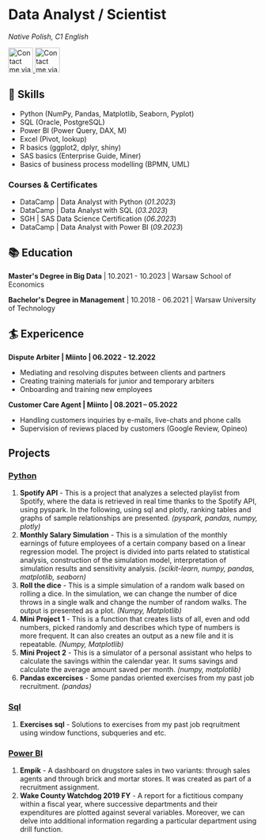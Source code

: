 # Data Analyst / Scientist
_Native Polish, C1 English_
<p align="left">
  <a href="https://www.linkedin.com/in/sebastian-kachniarz">
    <img width="50px" title="Contact me via LinkedIn" src="https://cdn.jsdelivr.net/gh/devicons/devicon/icons/linkedin/linkedin-original.svg" />
  </a>
  <a href="mailto:s.kachniarz99@gmail.com">
    <img width="50px" title="Contact me via Gmail" src="https://upload.wikimedia.org/wikipedia/commons/7/7e/Gmail_icon_%282020%29.svg" />
  </a>
</p>

## 🧰 Skills
- Python (NumPy, Pandas, Matplotlib, Seaborn, Pyplot)
- SQL (Oracle, PostgreSQL)
- Power BI (Power Query, DAX, M)
- Excel (Pivot, lookup)
- R basics (ggplot2, dplyr, shiny)
- SAS basics (Enterprise Guide, Miner)
- Basics of business process modelling (BPMN, UML)

### Courses & Certificates
- DataCamp | Data Analyst with Python (_01.2023_)
- DataCamp | Data Analyst with SQL (_03.2023_)
- SGH | SAS Data Science Certification (_06.2023_)
- DataCamp | Data Analyst with Power BI (_09.2023_)

## 📚 Education

__Master's Degree in Big Data__ | 10.2021 - 10.2023 | Warsaw School of Economics

__Bachelor's Degree in Management__ | 10.2018 - 06.2021 | Warsaw University of Technology 

## 🏄 Expericence
**Dispute Arbiter | Miinto | 06.2022 - 12.2022**
- Mediating and resolving disputes between clients and partners
- Creating training materials for junior and temporary arbiters
- Onboarding and training new employees

**Customer Care Agent | Miinto | 08.2021 – 05.2022**
- Handling customers inquiries by e-mails, live-chats and phone calls
- Supervision of reviews placed by customers (Google Review, Opineo)

## Projects
### [Python](https://github.com/skachniarz/python_projects)

1. __Spotify API__ - This is a project that analyzes a selected playlist from Spotify, where the data is retrieved in real time thanks to the Spotify API, using pyspark. In the following, using sql and plotly, ranking tables and graphs of sample relationships are presented. _(pyspark, pandas, numpy, plotly)_
2. __Monthly Salary Simulation__ - This is a simulation of the monthly earnings of future employees of a certain company based on a linear regression model. The project is divided into parts related to statistical analysis, construction of the simulation model, interpretation of simulation results and sensitivity analysis. _(scikit-learn, numpy, pandas, matplotlib, seaborn)_
3. __Roll the dice__ - This is a simple simulation of a random walk based on rolling a dice. In the simulation, we can change the number of dice throws in a single walk and change the number of random walks. The output is presented as a plot. _(Numpy, Matplotlib)_
4. __Mini Project 1__ - This is a function that creates lists of all, even and odd numbers, picked randomly and describes which type of numbers is more frequent. It can also creates an output as a new file and it is repeatable. _(Numpy, Matplotlib)_
5. __Mini Project 2__ - This is a simulator of a personal assistant who helps to calculate the savings within the calendar year. It sums savings and calculate the average amount saved per month. _(numpy, matplotlib)_
6. __Pandas excercises__ - Some pandas oriented exercises from my past job recruitment. _(pandas)_

### [Sql](https://github.com/skachniarz/sql_projects)

1. __Exercises sql__ - Solutions to exercises from my past job reqruitment using window functions, subqueries and etc.

### [Power BI](https://github.com/skachniarz/power_bi_projects)

1. __Empik__ - A dashboard on drugstore sales in two variants: through sales agents and through brick and mortar stores. It was created as part of a recruitment assignment.
2. __Wake County Watchdog 2019 FY__ - A report for a fictitious company within a fiscal year, where successive departments and their expenditures are plotted against several variables. Moreover, we can delve into additional information regarding a particular department using drill function. 
